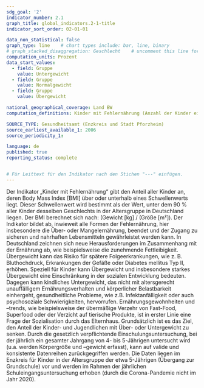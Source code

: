 ```yaml
---
sdg_goal: '2'
indicator_number: 2.1
graph_title: global_indicators.2-1-title 
indicator_sort_order: 02-01-01

data_non_statistical: false
graph_type: line    # chart types include: bar, line, binary
# graph_stacked_disaggregation: Geschlecht    # uncomment this line for stacked bars. eplace "Geschlecht" with the field of aggregation.
computation_units: Prozent
data_start_values:
  - field: Gruppe
    value: Untergewicht
  - field: Gruppe
    value: Normalgewicht
  - field: Gruppe
    value: Übergewicht

national_geographical_coverage: Land BW
computation_definitions: Kinder mit Fehlernährung (Anzahl der Kinder eines Einschulungsjahrgangs mit Übergewicht) / (Anzahl aller untersuchten Kinder eines Einschulungsjahrganges) * 100

SOURCE_TYPE: Gesundheitsamt (Enzkreis und Stadt Pforzheim)
source_earliest_available_1: 2006
source_periodicity_1: 

language: de   
published: true
reporting_status: complete


# Für Leittext für den Indikator nach den Stichen "---" einfügen.
---
```


Der Indikator „Kinder mit Fehlernährung“ gibt den Anteil aller Kinder an, deren Body Mass Index [BMI] über oder unterhalb eines Schwellenwerts liegt. Dieser Schwellenwert wird bestimmt als der Wert, unter dem 90 % aller Kinder desselben Geschlechts in der Altersgruppe in Deutschland liegen. Der BMI berechnet sich nach: (Gewicht [kg] / (Größe [m²]).
Der Indikator bildet ab, inwieweit alle Formen der Fehlernährung, hier insbesondere die Über- oder Mangelernährung, beendet und der Zugang zu sicheren und nahrhaften Lebensmitteln gewährleistet werden kann.
In Deutschland zeichnen sich neue Herausforderungen im Zusammenhang mit der Ernährung ab, wie beispielsweise die zunehmende Fettleibigkeit. Übergewicht kann das Risiko für spätere Folgeerkrankungen, wie z. B. Bluthochdruck, Erkrankungen der Gefäße oder Diabetes mellitus Typ II, erhöhen.
Speziell für Kinder kann Übergewicht und insbesondere starkes Übergewicht eine Einschränkung in der sozialen Entwicklung bedeuten. Dagegen kann kindliches Untergewicht, das nicht mit altersgerecht unauffälligem Ernährungsverhalten und körperlicher Belastbarkeit einhergeht, gesundheitliche Probleme, wie z.B. Infektanfälligkeit oder auch psychosoziale Schwierigkeiten, hervorrufen.
Ernährungsgewohnheiten und –trends, wie beispielsweise der übermäßige Verzehr von Fast-Food, Superfood oder der Verzicht auf tierische Produkte, ist in erster Linie eine Frage der Sozialisation durch das Elternhaus.
Grundsätzlich ist es das Ziel, den Anteil der Kinder- und Jugendlichen mit Über- oder Untergewicht zu senken. Durch die gesetzlich verpflichtende Einschulungsuntersuchung, bei der jährlich ein gesamter Jahrgang von 4- bis 5-Jährigen untersucht wird (u.a. werden Körpergröße und –gewicht erfasst), kann auf valide und konsistente Datenreihen zurückgegriffen werden.
Die Daten liegen im Enzkreis für Kinder in der Altersgruppe der etwa 5-Jährigen (Übergang zur Grundschule) vor und werden im Rahmen der jährlichen Schuleingangsuntersuchung erhoben (durch die Corona-Pandemie nicht im Jahr 2020).